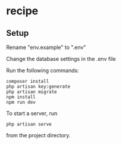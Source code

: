 # recipe

## Setup
Rename "env.example" to ".env"

Change the database settings in the .env file

Run the following commands:
```
composer install
php artisan key:generate
php artisan migrate
npm install
npm run dev
```


To start a server, run
```
php artisan serve
```
from the project directory.
